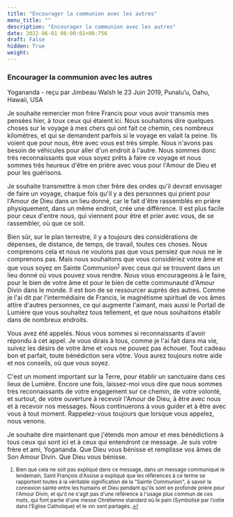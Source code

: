 ```yaml
---
title: "Encourager la communion avec les autres"
menu_title: ""
description: "Encourager la communion avec les autres"
date: 2022-06-01 06:00:01+00:756
draft: False
hidden: True
weight:
---
```

### Encourager la communion avec les autres

Yogananda - reçu par Jimbeau Walsh le 23 Juin 2019, Punalu’u, Oahu, Hawaii, USA

Je souhaite remercier mon frère Francis pour vous avoir transmis mes pensées hier, à toux ceux qui étaient ici. Nous souhaitons dire quelques choses sur le voyage à mes chers qui ont fait ce chemin, ces nombreux kilomètres, et qui se demandent parfois si le voyage en valait la peine. Ils voient que pour nous, être avec vous est très simple. Nous n'avons pas besoin de véhicules pour aller d'un endroit à l'autre. Nous sommes donc très reconnaissants que vous soyez prêts à faire ce voyage et nous sommes très heureux d'être en prière avec vous pour l'Amour de Dieu et pour les guérisons.

Je souhaite transmettre à mon cher frère des ondes qu'il devrait envisager de faire un voyage, chaque fois qu'il y a des personnes qui prient pour l'Amour de Dieu dans un lieu donné, car le fait d'être rassemblés en prière physiquement, dans un même endroit, crée une différence. Il est plus facile pour ceux d'entre nous, qui viennent pour être et prier avec vous, de se rassembler, où que ce soit.

Bien sûr, sur le plan terrestre, il y a toujours des considérations de dépenses, de distance, de temps, de travail, toutes ces choses. Nous comprenons cela et nous ne voulons pas que vous pensiez que nous ne le comprenons pas. Mais nous souhaitons que vous considériez votre âme et que vous soyez en Sainte Communion<sup id="a1">[1](#f1)</sup>  avec ceux qui se trouvent dans un lieu donné où vous pouvez vous rendre. Nous vous encourageons à le faire, pour le bien de votre âme et pour le bien de cette communauté d'Amour Divin dans le monde. Il est bon de se ressourcer auprès des autres. Comme je l'ai dit par l'intermédiaire de Francis, le magnétisme spirituel de vos âmes attire d'autres personnes, ce qui augmente l'aimant, mais aussi le Portail de Lumière que vous souhaitez tous tellement, et que nous souhaitons établir dans de nombreux endroits.

Vous avez été appelés. Nous vous sommes si reconnaissants d'avoir répondu à cet appel. Je vous dirais à tous, comme je l'ai fait dans ma vie, suivez les désirs de votre âme et vous ne pouvez pas échouer. Tout cadeau bon et parfait, toute bénédiction sera vôtre. Vous aurez toujours notre aide et nos conseils, où que vous soyez.

C'est un moment important sur la Terre, pour établir un sanctuaire dans ces lieux de Lumière. Encore une fois, laissez-moi vous dire que nous sommes très reconnaissants de votre engagement sur ce chemin, de votre volonté, et surtout, de votre ouverture à recevoir l'Amour de Dieu, à être avec nous et à recevoir nos messages. Nous continuerons à vous guider et à être avec vous à tout moment. Rappelez-vous toujours que lorsque vous appelez, nous venons.

Je souhaite dire maintenant que j'étends mon amour et mes bénédictions à tous ceux qui sont ici et à ceux qui entendront ce message. Je suis votre frère et ami, Yogananda. Que Dieu vous bénisse et remplisse vos âmes de Son Amour Divin. Que Dieu vous bénisse.
<small>

1. <large id=”f1”> Bien que cela ne soit pas expliqué dans ce message, dans un message communiqué le lendemain, Saint François d'Assise a expliqué que les références à ce terme se rapportent toutes à la véritable signification de la "Sainte Communion", à savoir la connexion sainte entre les humains et Dieu pendant qu'ils sont en profonde prière pour l'Amour Divin, et qu'il ne s'agit pas d'une référence à l'usage plus commun de ces mots, qui font partie d'une messe Chrétienne standard où le pain (Symbolisé par l’ostie dans l’Eglise Catholique) et le vin sont partagés..[↩](#a1)






